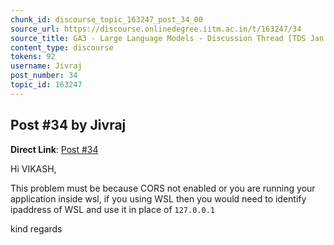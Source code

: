 ```yaml
---
chunk_id: discourse_topic_163247_post_34_00
source_url: https://discourse.onlinedegree.iitm.ac.in/t/163247/34
source_title: GA3 - Large Language Models - Discussion Thread [TDS Jan 2025]
content_type: discourse
tokens: 92
username: Jivraj
post_number: 34
topic_id: 163247
---
```


## Post #34 by Jivraj

**Direct Link**: [Post #34](https://discourse.onlinedegree.iitm.ac.in/t/163247/34)

Hi VIKASH,

This problem must be because CORS not enabled or you are running your application inside wsl, if you using WSL then you would need to identify ipaddress of WSL and use it in place of `127.0.0.1`

kind regards
